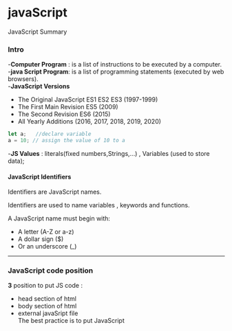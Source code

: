 # javaScript
JavaScript Summary 
### Intro
-**Computer Program** : is a list of instructions to be executed by a computer. <br/>
-**java Script Program**: is a list of programming statements (executed by web browsers).<br/>
-**JavaScript Versions**
* The Original JavaScript ES1 ES2 ES3 (1997-1999)
* The First Main Revision ES5 (2009)
* The Second Revision ES6 (2015)
* All Yearly Additions (2016, 2017, 2018, 2019, 2020)
```js 
let a;   //declare variable
a = 10; // assign the value of 10 to a 
```

-**JS Values** : literals(fixed numbers,Strings,...) , Variables (used to store data);

#### JavaScript Identifiers 
Identifiers are JavaScript names.

Identifiers are used to name variables , keywords and functions.<br/>

A JavaScript name must begin with:<br/>

- A letter (A-Z or a-z)
- A dollar sign ($)
- Or an underscore (_)
-----------------------------------------------------------
### JavaScript code position

**3** position to put JS code :
- head  section of html 
- body  section of html
- external javaSript file <br/>
 The best practice is to put JavaScript <script> tags just before the closing </body> tag rather than in the <head> section of your HTML.
-------------------------------------------------------------
### Output to screen 
- window.alert()
- document.write()
- console.log()
------------------------------------------------------------
### variables Declarition (var , let ,const)
- The **var** keyword is used for declaring variables with function scope or global scope. Variables declared with var are not block-scoped and are accessible throughout the entire function or global scope. They are also subject to hoisting, which means you can access them before their declaration (although their value will be undefined).
- The **let** keyword allows you to declare a block-scoped variable that can be reassigned. Variables declared with let are limited to the block (a block is typically defined by curly braces {}). This means that the variable is only accessible within the block where it is defined or any nested blocks. let variables are not accessible before their declaration (hoisting doesn't occur).
- The **const** keyword is used to declare variables that are block-scoped and cannot be reassigned once they are defined. It creates a read-only reference to a value, meaning you cannot assign a new value to the variable. However, if the variable holds an object or an array, the properties or elements of the object or array can be modified.

------------------------------------------------------------------
### Number Methods
``` js
console.log(("100").toString());
console.log(100.10.toString());
console.log((100.101222).toFixed(4));
console.log(parseInt(1000.20));
console.log(parseInt('100 ahmed'));
console.log(parseFloat(1000.20));
console.log(Number.isInteger(100));
```
-----------------------------------------------------------
### Math object 
``` js
console.log(Math.round(10.5));
console.log(Math.floor(10.5));
console.log(Math.ceil(10.5));
console.log(Math.random());
console.log(Math.min(10,5,6,22,7));
console.log(Math.max(10,5,6,22,7));
console.log(Math.trunc(22.5));
console.log(Math.pow(2, 5));
```
---------------------------------------------------------
### String methods
```js
let myName = "  Ahmed  ";

console.log(myName[2]);               // return char at 2
console.log(myName.charAt(2));        // cahr at index 2
console.log(myName.trim());           // remove all spaces 
console.log(myName.length);           // string length
console.log(myName.toLowerCase());    // string to lower case
console.log(myName.toUpperCase());    // string to upper case
console.log(myName.indexOf("A"));     // output -1 not found
console.log(myName.lastIndexOf("d")); // begin from the end 
console.log(myName.slice(0,3));       // start , end
console.log(myName.repeat(3));        // repeat string 3 times
console.log(myName.split(""));        //separator[optional], limit[optional]

let a = "Ahmed Sayed";

console.log(a.substring(0,5));           // from index 0 to 5 (not including end)
console.log(a.substring(5,0));           // swape index
console.log(a.substring(a.length - 5));  // from end 
console.log(a.substr(0,5));              // start , no. char 
console.log(a.includes("Ahmed"));        // return boolean [ES6]
console.log(a.startsWith("A"));          // start with A [ES6]
console.log(a.startsWith("h",1));        // index 1 start with h 
console.log(a.endsWith("d"));            // end with s  
console.log(a.endsWith("d",5));          // length 5 end with d [ES6]
```
----------------------------------------------------------
### Comparison Operators
```js
==    // Equal (compare value only)
!=    // not Equal
===   // Identical Equal (compare value and type )
```
### Logiacl Operators
```js
!    // Not
&&   // And (all terms should achieved)
||   // one or two terms achieved 
```
---------------------------------------------------------------
### If Condition
```js
if(condition){
 // block of code 
} else if (condition){
 // block of code
}else {
 // else statement
}
```
### Conditional Ternary Operator 
```js
let gender="Male";
let age = 10;

if (gender === "Male"){
    console.log("Mr");
}else
{
    console.log("Mrs");
};

gender === "Male" ? console.log("Mr"): console.log("Mrs");
 
let result = age <20 
    ? "<20" 
    :age >20 && age <40 
    ? "between"
    : "greater than 20";
console.log(result);
```
-------------------------------------------------------------------
### Logical OR || 
return specific value if value is falsy (null,undefined,falsy)
```js
let price = 0;
console.log(`${price || 200}`);  // return 200 if value is falsy
```
### Nullish Coalescing operator ??
return specific value if value is (null,undefined) only 
```js
let price = -1;
console.log(`${price ??= 200}`);  // return -1  
```
--------------------------------------------------------------------
### Switch statement
```js
let day= 2;

switch(day){
    case 0:
        console.log("Saturday");
        break;
    case 1:
        console.log("Sunday");
        break;
    case 2:  // multiple cases 
    case 3:
        console.log("Monday");
        break;   
    default:
        console.log("Weeeek end");
}
```
-----------------------------------------------------------------------
### Array 
```js
let nums = [1,2,3,4,5];  // default array
let names = ["Ahmed","Sayed",["Moahmed","kotb"]];  // nested array

console.log(nums[2]);         // access element
console.log(names[1][0]);     // index 1 first char
console.log(names[2][1][0]);  // index 1 first char in nested array 
names[1] = "Ali";             // change element 1
console.log(Array.isArray(nums));  // check array
console.log(nums.length);     // 5

let names2 = ["Ahmed","Sayed","Mohamed"];

names2.unshift("kotb");   // insert element at the first
names2.push("kotb");      // insert element at the end 

names2.shift();           // remove first element
names2.pop();             // remove last element

console.log(names2);
// Array Methods [search]

console.log(names.indexOf("Ahmed"));     // 0
console.log(names.lastIndexOf("Ahmed")); // 0 from end 
console.log(names.includes("Ahmed"));    // true

console.log(names2.sort());              // Function used to determine the order of the elements
console.log(names2.reverse());           // Reverses the elements in an array in place.

console.log(names2.slice(1));             // return array from index 1 to the end
console.log(names2.slice(1,2));           
console.log(names2.splice(1,0,"Kotb"));   // add new element from index 1 and delete 0 elements( changes the contents of an array by removing or replacing existing elements)


let allNames = names.concat(names2,"Alaa");

console.log(allNames);      
console.log(names2.join());       // return string seperated by comma ,
console.log(names2.join(" | "));  // return string seperated by | 
```
-------------------------------------------------------------------
### Loops
#### For Loop
The for statement creates a loop that consists of three optional expressions, enclosed in parentheses and separated by semicolons.
```js
for (let i = 0; i < 9; i++) {
  console.log(i); // 1-8
}

loop on seqeunes
let allElements =[1,2,3,"Ahmed","Ali",4,5,"Mohamed",6];
let namesOnly =[];

 
for(let i=0;i< allElements.length ;i++){
     
    if (typeof allElements[i] === "string"){
        namesOnly.push(allElements[i]);
    }

};
console.log(namesOnly);
```
### Break & Continue
```js
for(let i=0;i< allElements.length ;i++){
     
    if (typeof allElements[i] === "number"){
        continue;
    }
    console.log(allElements[i]);      //Ahmed,Ali,Mohamed
};


 
for(let i=0;i< allElements.length ;i++){
     
    if (allElements[i] === "Ali"){
        break;
    }
    console.log(allElements[i]);     //1,2,3,Ahmed
};

let i=0;
for (;;) {
    if(i>3) break;
    console.log(i);
    i++;
  }
```
### Example

```js
let products =["Iphone","Samsung","oppo","Hp","Dell","Vivo"];
let colors =["Red","Green","Blue"];
let counter =4;

document.write(`<h1>Show ${counter} products</h1>`);
for(let i=0;i<counter;i++){
    document.write(`<div>`);
    document.write(`<h3>${products[i]}</h3>`);
    document.write(`${colors.join(" - ")}`); 
    document.write(`</div>`);
}

//Iphone
//Red - Green - Blue
```

### While Loop
```js
let i=0;
while(i<products.length){
    console.log(products[i]);
    i++;
}
```

### Looping Challange

```js

let admins =["Ahmed","Osama","Sayed","Stop","Samera"];

let employees=["Amged","Sameh","Ameer","Omar","Othman","Amany","Samia"];

let adminlength = 0;
 
for(i=0;i<admins.length;i++){

    if(admins[i] === "Stop") break;
    adminlength++;
}

document.write(`<h2>We Have X Admins </h2>`);
document.write(`<h2>We Have ${adminlength} Admins </h2>`);
document.write(`<hr>`);


for (let i = 0; i < adminlength; i++) {
    document.write(`<h2>The Admin For Team ${i+1} is ${admins[i]}</h2>`);
    document.write(`<h2>Team Members : </h2>`);
    for (let j = 0; j < employees.length; j++) {
        if(employees[j][0] === admins[i][0]){
            document.write(`<p>-${j+1} ${employees[j]}</p>`);
        }
    }
}

```
